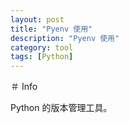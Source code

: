 ```yaml
---
layout: post
title: "Pyenv 使用"
description: "Pyenv 使用"
category: tool
tags: [Python]
---
```



＃ Info

Python 的版本管理工具。
